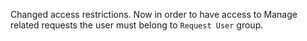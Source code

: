 Changed access restrictions.
Now in order to have access to Manage related requests the user must belong to `Request User` group.
